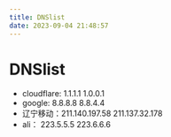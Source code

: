 ```yaml
---
title: DNSlist
date: 2023-09-04 21:48:57
---
```

# DNSlist

- cloudflare:	1.1.1.1	1.0.0.1
- google:    8.8.8.8    8.8.4.4
- 辽宁移动：211.140.197.58    211.137.32.178
- ali：    223.5.5.5    223.6.6.6